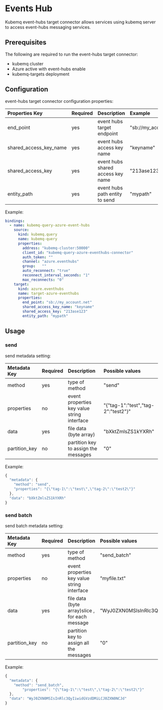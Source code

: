 # Events Hub

Kubemq event-hubs target connector allows services using kubemq server to access event-hubs messaging services.

## Prerequisites

The following are required to run the event-hubs target connector:

* kubemq cluster
* Azure active with event-hubs enable 
* kubemq-targets deployment

## Configuration

event-hubs target connector configuration properties:

| Properties Key | Required | Description | Example |
| :--- | :--- | :--- | :--- |
| end\_point | yes | event hubs target endpoint | "sb://my\_account.net" |
| shared\_access\_key\_name | yes | event hubs access key name | "keyname" |
| shared\_access\_key | yes | event hubs shared access key name | "213ase123" |
| entity\_path | yes | event hubs path entity to send | "mypath" |

Example:

```yaml
bindings:
  - name: kubemq-query-azure-event-hubs
    source:
      kind: kubemq.query
      name: kubemq-query
      properties:
        address: "kubemq-cluster:50000"
        client_id: "kubemq-query-azure-eventhubs-connector"
        auth_token: ""
        channel: "azure.eventhubs"
        group:   ""
        auto_reconnect: "true"
        reconnect_interval_seconds: "1"
        max_reconnects: "0"
    target:
      kind: azure.eventhubs
      name: target-azure-eventhubs
      properties:
        end_point: "sb://my_account.net"
        shared_access_key_name: "keyname"
        shared_access_key: "213ase123"
        entity_path: "mypath"
```

## Usage

### send

send metadata setting:

| Metadata Key | Required | Description | Possible values |
| :--- | :--- | :--- | :--- |
| method | yes | type of method | "send" |
| properties | no | event properties key value string interface | "{\"tag-1\":\"test\",\"tag-2\":\"test2\"}" |
| data | yes | file data \(byte array\) | "bXktZmlsZS1kYXRh" |
| partition\_key | no | partition key to assign the messages | "0" |

Example:

```javascript
{
  "metadata": {
    "method": "send",
    "properties": "{\"tag-1\":\"test\",\"tag-2\":\"test2\"}"
  },
  "data": "bXktZmlsZS1kYXRh"
}
```

### send batch

send batch metadata setting:

| Metadata Key | Required | Description | Possible values |
| :--- | :--- | :--- | :--- |
| method | yes | type of method | "send\_batch" |
| properties | no | event properties key value string interface | "myfile.txt" |
| data | yes | file data \(byte array\)slice  , for each message | "WyJ0ZXN0MSIsInRlc3QyIiwidGVzdDMiLCJ0ZXN0NCJd |
| partition\_key | no | partition key to assign all the messages | "0" |

Example:

```javascript
{
  "metadata": {
    "method": "send_batch",
        "properties": "{\"tag-1\":\"test\",\"tag-2\":\"test2\"}"
  },
  "data": "WyJ0ZXN0MSIsInRlc3QyIiwidGVzdDMiLCJ0ZXN0NCJd"
}
```
```

